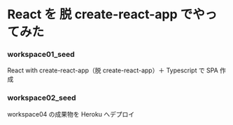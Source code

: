 # React を 脱 create-react-app でやってみた

### workspace01_seed
React with create-react-app（脱 create-react-app）＋ Typescript で SPA 作成

### workspace02_seed
workspace04 の成果物を Heroku へデプロイ
